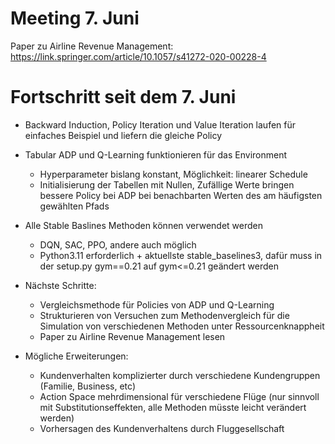 # Meeting 7. Juni

Paper zu Airline Revenue Management:
https://link.springer.com/article/10.1057/s41272-020-00228-4

# Fortschritt seit dem 7. Juni

- Backward Induction, Policy Iteration und Value Iteration laufen für einfaches Beispiel und liefern die gleiche Policy

- Tabular ADP und Q-Learning funktionieren für das Environment
  - Hyperparameter bislang konstant, Möglichkeit: linearer Schedule
  - Initialisierung der Tabellen mit Nullen, Zufällige Werte bringen bessere Policy bei ADP bei benachbarten Werten des am häufigsten gewählten Pfads

- Alle Stable Baslines Methoden können verwendet werden
  - DQN, SAC, PPO, andere auch möglich
  - Python3.11 erforderlich + aktuellste stable_baselines3, dafür muss in der setup.py gym==0.21 auf gym<=0.21 geändert werden

- Nächste Schritte:
  - Vergleichsmethode für Policies von ADP und Q-Learning
  - Strukturieren von Versuchen zum Methodenvergleich für die Simulation von verschiedenen Methoden unter Ressourcenknappheit
  - Paper zu Airline Revenue Management lesen

- Mögliche Erweiterungen:
  - Kundenverhalten komplizierter durch verschiedene Kundengruppen (Familie, Business, etc)
  - Action Space mehrdimensional für verschiedene Flüge (nur sinnvoll mit Substitutionseffekten, alle Methoden müsste leicht verändert werden)
  - Vorhersagen des Kundenverhaltens durch Fluggesellschaft